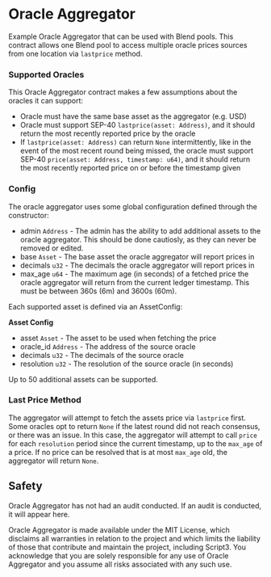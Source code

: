 # Oracle Aggregator

Example Oracle Aggregator that can be used with Blend pools. This contract allows one Blend pool to access multiple oracle prices sources from one location via `lastprice` method.

### Supported Oracles

This Oracle Aggregator contract makes a few assumptions about the oracles it can support:

* Oracle must have the same base asset as the aggregator (e.g. USD)
* Oracle must support SEP-40 `lastprice(asset: Address)`, and it should return the most recently reported price by the oracle
* If `lastprice(asset: Address)` can return `None` intermittently, like in the event of the most recent round being missed, the oracle must support SEP-40 `price(asset: Address, timestamp: u64)`, and it should return the most recently reported price on or before the timestamp given

### Config

The oracle aggregator uses some global configuration defined through the constructor:

* admin `Address` - The admin has the ability to add additional assets to the oracle aggregator. This should be done cautiosly, as they can never be removed or edited.
* base `Asset` - The base asset the oracle aggregator will report prices in
* decimals `u32` - The decimals the oracle aggregator will report prices in
* max_age `u64` - The maximum age (in seconds) of a fetched price the oracle aggregator will return from the current ledger timestamp. This must be between 360s (6m) and 3600s (60m).

Each supported asset is defined via an AssetConfig:

**Asset Config**
* asset `Asset` - The asset to be used when fetching the price
* oracle_id `Address` - The address of the source oracle
* decimals `u32` - The decimals of the source oracle
* resolution `u32` - The resolution of the source oracle (in seconds)

Up to 50 additional assets can be supported.

### Last Price Method

The aggregator will attempt to fetch the assets price via `lastprice` first. Some oracles opt to return `None` if the latest round did not reach consensus, or there was an issue. In this case, the aggregator will attempt to call `price` for each `resolution` period since the current timestamp, up to the `max_age` of a price. If no price can be resolved that is at most `max_age` old, the aggregator will return `None`.

## Safety

Oracle Aggregator has not had an audit conducted. If an audit is conducted, it will appear here.

Oracle Aggregator is made available under the MIT License, which disclaims all warranties in relation to the project and which limits the liability of those that contribute and maintain the project, including Script3. You acknowledge that you are solely responsible for any use of Oracle Aggregator and you assume all risks associated with any such use.
